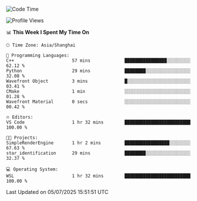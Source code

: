 <!--START_SECTION:waka-->
![Code Time](http://img.shields.io/badge/Code%20Time-3%2C023%20hrs%2035%20mins-blue)

![Profile Views](http://img.shields.io/badge/Profile%20Views-0-blue)

📊 **This Week I Spent My Time On** 

```text
🕑︎ Time Zone: Asia/Shanghai

💬 Programming Languages: 
C++                      57 mins             ████████████████░░░░░░░░░   62.12 % 
Python                   29 mins             ████████░░░░░░░░░░░░░░░░░   32.08 % 
Wavefront Object         3 mins              █░░░░░░░░░░░░░░░░░░░░░░░░   03.41 % 
CMake                    1 min               ░░░░░░░░░░░░░░░░░░░░░░░░░   01.28 % 
Wavefront Material       0 secs              ░░░░░░░░░░░░░░░░░░░░░░░░░   00.42 % 

🔥 Editors: 
VS Code                  1 hr 32 mins        █████████████████████████   100.00 % 

🐱‍💻 Projects: 
SimpleRenderEngine       1 hr 2 mins         █████████████████░░░░░░░░   67.63 % 
star_identification      29 mins             ████████░░░░░░░░░░░░░░░░░   32.37 % 

💻 Operating System: 
WSL                      1 hr 32 mins        █████████████████████████   100.00 % 
```


 Last Updated on 05/07/2025 15:51:51 UTC
<!--END_SECTION:waka-->